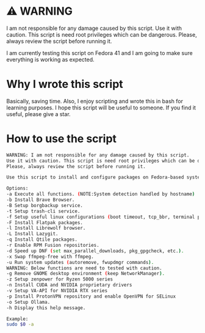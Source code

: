 # **⚠️ WARNING**

I am not responsible for any damage caused by this script. Use it with caution. This script is need root privileges which can be dangerous. Please, always review the script before running it.

I am currently testing this script on Fedora 41 and I am going to make sure everything is working as expected.

# Why I wrote this script

Basically, saving time. Also, I enjoy scripting and wrote this in bash for learning purposes. I hope this script will be useful to someone. If you find it useful, please give a star.

# How to use the script

```bash
WARNING: I am not responsible for any damage caused by this script.
Use it with caution. This script is need root privileges which can be dangerous.
Please, always review the script before running it.

Use this script to install and configure packages on Fedora-based systems.

Options:
-a Execute all functions. (NOTE:System detection handled by hostname)
-b Install Brave Browser.
-B Setup borgbackup service.
-t Setup trash-cli service.
-f Setup useful linux configurations (boot timeout, tcp_bbr, terminal password timeout).
-F Install Flatpak packages.
-l Install Librewolf browser.
-L Install Lazygit.
-q Install Qtile packages.
-r Enable RPM Fusion repositories.
-d Speed up DNF (set max_parallel_downloads, pkg_gpgcheck, etc.).
-x Swap ffmpeg-free with ffmpeg.
-u Run system updates (autoremove, fwupdmgr commands).
WARNING: Below functions are need to tested with caution.
-g Remove GNOME desktop environment (keep NetworkManager).
-z Setup zenpower for Ryzen 5000 series
-n Install CUDA and NVIDIA proprietary drivers
-v Setup VA-API for NVIDIA RTX series
-p Install ProtonVPN repository and enable OpenVPN for SELinux
-o Setup Ollama.
-h Display this help message.

Example:
sudo $0 -a
```

```

```
